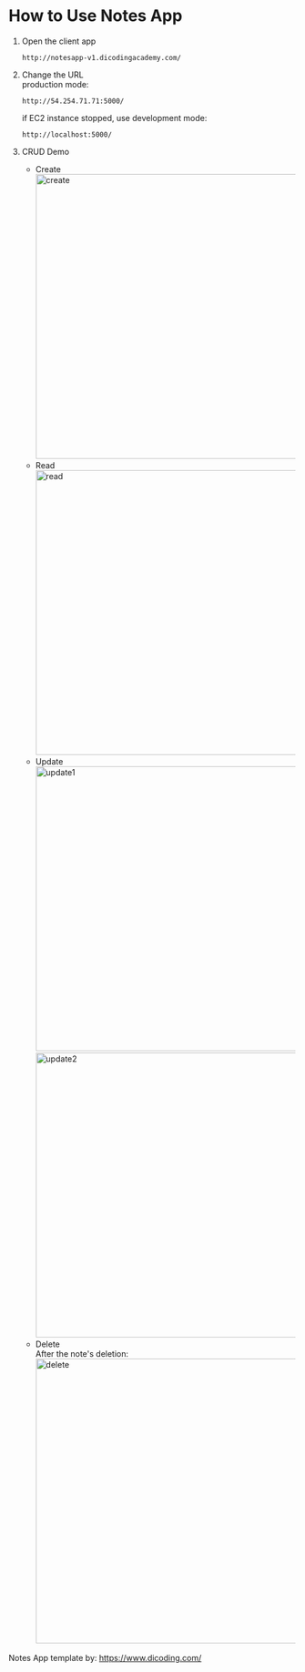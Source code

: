 # How to Use Notes App
1. Open the client app
    ```
    http://notesapp-v1.dicodingacademy.com/
    ```
2. Change the URL
    <br>
    production mode:
    ```
    http://54.254.71.71:5000/
    ```
    if EC2 instance stopped, use development mode:
    ```
    http://localhost:5000/
    ```

2. CRUD Demo
    - Create<br><img src="https://i.ibb.co/QM3X9LS/1.jpg" width="500" title="create">
    - Read<br><img src="https://i.ibb.co/gmhs21T/2.jpg" width="500" title="read">
    - Update<br><img src="https://i.ibb.co/BtT6vBW/3.jpg" width="500" title="update1"><br><img src="https://i.ibb.co/mCQnnPg/4.jpg" width="500" title="update2">
    - Delete<br>After the note's deletion:<br><img src="https://i.ibb.co/7pt5D6n/5.jpg" width="500" title="delete">



Notes App template by: https://www.dicoding.com/